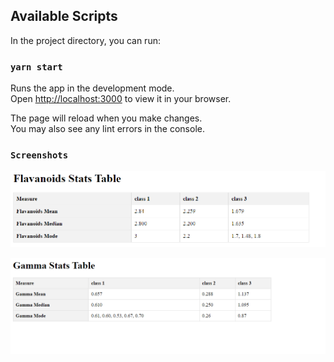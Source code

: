 ## Available Scripts

In the project directory, you can run:

### `yarn start`

Runs the app in the development mode.\
Open [http://localhost:3000](http://localhost:3000) to view it in your browser.

The page will reload when you make changes.\
You may also see any lint errors in the console.

### `Screenshots`

![Falavanoid-Table0Image](./public/flavanoid-stats.png)

![Gamma-Table-Image](./public/gamma-stats.png)
